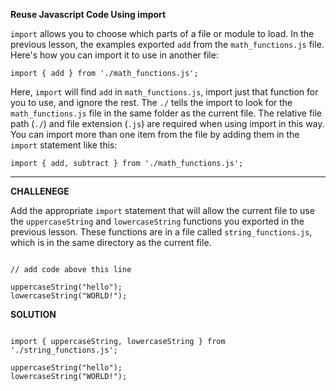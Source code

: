 **Reuse Javascript Code Using import**

`import` allows you to choose which parts of a file or module to load. In the previous lesson, the examples exported `add` from the `math_functions.js` file. Here's how you can import it to use in another file:

```
import { add } from './math_functions.js';
```

Here, `import` will find `add` in `math_functions.js`, import just that function for you to use, and ignore the rest. The `./` tells the import to look for the `math_functions.js` file in the same folder as the current file. The relative file path (`./`) and file extension (`.js`) are required when using import in this way. You can import more than one item from the file by adding them in the `import` statement like this:

```
import { add, subtract } from './math_functions.js';
```

---------------------

**CHALLENEGE**

Add the appropriate `import` statement that will allow the current file to use the `uppercaseString` and `lowercaseString` functions you exported in the previous lesson. These functions are in a file called `string_functions.js`, which is in the same directory as the current file.

```
  
// add code above this line

uppercaseString("hello");
lowercaseString("WORLD!");

```

**SOLUTION**

```
  
import { uppercaseString, lowercaseString } from './string_functions.js';

uppercaseString("hello");
lowercaseString("WORLD!");

```
